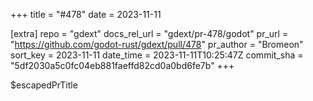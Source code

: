 +++
title = "#478"
date = 2023-11-11

[extra]
repo = "gdext"
docs_rel_url = "gdext/pr-478/godot"
pr_url = "https://github.com/godot-rust/gdext/pull/478"
pr_author = "Bromeon"
sort_key = 2023-11-11
date_time = 2023-11-11T10:25:47Z
commit_sha = "5df2030a5c0fc04eb881faeffd82cd0a0bd6fe7b"
+++

$escapedPrTitle
